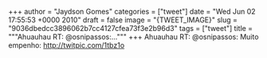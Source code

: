 
+++
author = "Jaydson Gomes"
categories = ["tweet"]
date = "Wed Jun 02 17:55:53 +0000 2010"
draft = false
image = "{TWEET_IMAGE}"
slug = "9036dbedcc3896062b7cc4127cfea73f3e2b96d3"
tags = ["tweet"]
title = """Ahuauhau RT: @osnipassos:..."""
+++
Ahuauhau RT: @osnipassos: Muito empenho:  http://twitpic.com/1tbz1o
